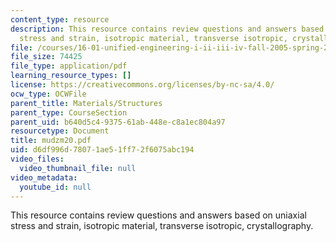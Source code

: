 ```yaml
---
content_type: resource
description: This resource contains review questions and answers based on uniaxial
  stress and strain, isotropic material, transverse isotropic, crystallography.
file: /courses/16-01-unified-engineering-i-ii-iii-iv-fall-2005-spring-2006/d6df996d78071ae51ff72f6075abc194_mudzm20.pdf
file_size: 74425
file_type: application/pdf
learning_resource_types: []
license: https://creativecommons.org/licenses/by-nc-sa/4.0/
ocw_type: OCWFile
parent_title: Materials/Structures
parent_type: CourseSection
parent_uid: b640d5c4-9375-61ab-448e-c8a1ec804a97
resourcetype: Document
title: mudzm20.pdf
uid: d6df996d-7807-1ae5-1ff7-2f6075abc194
video_files:
  video_thumbnail_file: null
video_metadata:
  youtube_id: null
---
```

This resource contains review questions and answers based on uniaxial stress and strain, isotropic material, transverse isotropic, crystallography.